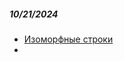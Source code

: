 
##### 10/21/2024

- [Изоморфные строки](https://leetcode.com/problems/isomorphic-strings/description/)
- 

